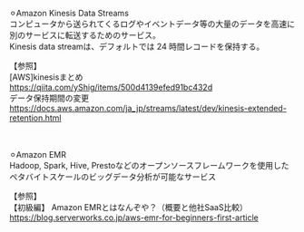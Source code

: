 ⚪︎Amazon Kinesis Data Streams</br>
コンピュータから送られてくるログやイベントデータ等の大量のデータを高速に別のサービスに転送するためのサービス。</br>
Kinesis data streamは、デフォルトでは 24 時間レコードを保持する。</br>

【参照】</br>
[AWS]kinesisまとめ</br>
https://qiita.com/yShig/items/500d4139efed91bc432d</br>
データ保持期間の変更</br>
https://docs.aws.amazon.com/ja_jp/streams/latest/dev/kinesis-extended-retention.html</br>
</br></br>

⚪︎Amazon EMR</br>
Hadoop, Spark, Hive, Prestoなどのオープンソースフレームワークを使⽤したペタバイトスケールのビッグデータ分析が可能なサービス</br>

【参照】</br>
【初級編】 Amazon EMRとはなんぞや？（概要と他社SaaS比較）</br>
https://blog.serverworks.co.jp/aws-emr-for-beginners-first-article</br>
</br></br>
